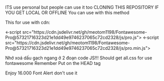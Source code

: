 ITS use personal but people can use it too
CLONING THIS REPOSITORY IF YOU GET LOCAL OR OFFLINE
You can use with this method

This for use with cdn:

<link href="https://cdn.jsdelivr.net/gh/meotom1198/Fontawesome-Pro@57321716323d21e1dd49e9746237065c72cd2328/css/all.css" rel="stylesheet" />
<link href="https://cdn.jsdelivr.net/gh/meotom1198/Fontawesome-Pro@57321716323d21e1dd49e9746237065c72cd2328/css/all.min.css" rel="stylesheet" />
<-script src="https://cdn.jsdelivr.net/gh/meotom1198/Fontawesome-Pro@57321716323d21e1dd49e9746237065c72cd2328/js/pro.js"></script>
<-script src="https://cdn.jsdelivr.net/gh/meotom1198/Fontawesome-Pro@57321716323d21e1dd49e9746237065c72cd2328/js/pro.min.js"></script>

Nhớ xoá dấu gạch ngang ở 2 đoạn code JS!!!
Should get all.css for use fontawesome
Remember Put on the HEAD tag

Enjoy 16.000 Font Alert don't use it
